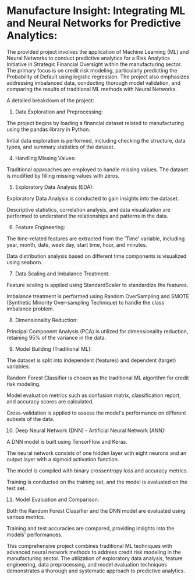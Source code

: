 # Manufacture Insight: Integrating ML and Neural Networks for Predictive Analytics:

The provided project involves the application of Machine Learning (ML) and Neural Networks to conduct predictive analytics for a Risk Analytics Initiative in Strategic Financial Oversight within the manufacturing sector. The primary focus is on credit risk modeling, particularly predicting the Probability of Default using logistic regression. The project also emphasizes addressing imbalanced data, conducting thorough model validation, and comparing the results of traditional ML methods with Neural Networks.


A detailed breakdown of the project:

1. Data Exploration and Preprocessing:

The project begins by loading a financial dataset related to manufacturing using the pandas library in Python.

Initial data exploration is performed, including checking the structure, data types, and summary statistics of the dataset.


4. Handling Missing Values:

Traditional approaches are employed to handle missing values. The dataset is modified by filling missing values with zeros.


5. Exploratory Data Analysis (EDA):

Exploratory Data Analysis is conducted to gain insights into the dataset.

Descriptive statistics, correlation analysis, and data visualization are performed to understand the relationships and patterns in the data.


6. Feature Engineering:

The time-related features are extracted from the 'Time' variable, including year, month, date, week day, start time, hour, and minutes.

Data distribution analysis based on different time components is visualized using seaborn.


7. Data Scaling and Imbalance Treatment:

Feature scaling is applied using StandardScaler to standardize the features.

Imbalance treatment is performed using Random OverSampling and SMOTE (Synthetic Minority Over-sampling Technique) to handle the class imbalance problem.


8. Dimensionality Reduction:

Principal Component Analysis (PCA) is utilized for dimensionality reduction, retaining 95% of the 
variance in the data.


9. Model Building (Traditional ML):

The dataset is split into independent (features) and dependent (target) variables.

Random Forest Classifier is chosen as the traditional ML algorithm for credit risk modeling.

Model evaluation metrics such as confusion matrix, classification report, and accuracy scores are 
calculated.

Cross-validation is applied to assess the model's performance on different subsets of the data.


10. Deep Neural Network (DNN) - Artificial Neural Network (ANN):

A DNN model is built using TensorFlow and Keras.

The neural network consists of one hidden layer with eight neurons and an output layer with a sigmoid activation function.

The model is compiled with binary crossentropy loss and accuracy metrics.

Training is conducted on the training set, and the model is evaluated on the test set.


11. Model Evaluation and Comparison:

Both the Random Forest Classifier and the DNN model are evaluated using various metrics.

Training and test accuracies are compared, providing insights into the models' performances.


This comprehensive project combines traditional ML techniques with advanced neural network methods to address credit risk modeling in the manufacturing sector. The utilization of exploratory data analysis, feature engineering, data preprocessing, and model evaluation techniques demonstrates a thorough and systematic approach to predictive analytics.
